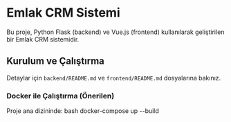 # Emlak CRM Sistemi

Bu proje, Python Flask (backend) ve Vue.js (frontend) kullanılarak geliştirilen bir Emlak CRM sistemidir.

## Kurulum ve Çalıştırma

Detaylar için `backend/README.md` ve `frontend/README.md` dosyalarına bakınız.

### Docker ile Çalıştırma (Önerilen)

Proje ana dizininde:
bash
docker-compose up --build
